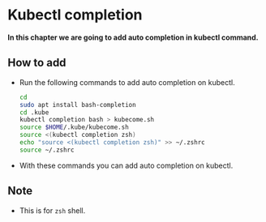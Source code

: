 # Kubectl completion

**In this chapter we are going to add auto completion in kubectl command.**

## How to add 

- Run the following commands to add auto completion on kubectl.

    ```bash
    cd
    sudo apt install bash-completion
    cd .kube
    kubectl completion bash > kubecome.sh
    source $HOME/.kube/kubecome.sh
    source <(kubectl completion zsh)
    echo "source <(kubectl completion zsh)" >> ~/.zshrc
    source ~/.zshrc
    ```

- With these commands you can add auto completion on kubectl.

## Note

- This is for `zsh` shell.